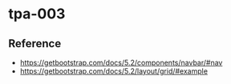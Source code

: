 # tpa-003

## Reference 

- https://getbootstrap.com/docs/5.2/components/navbar/#nav
- https://getbootstrap.com/docs/5.2/layout/grid/#example
